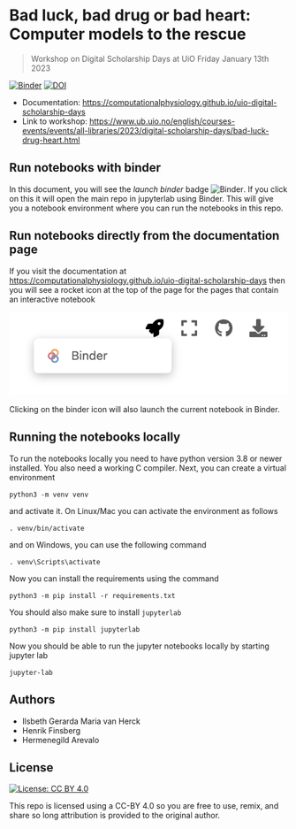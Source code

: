 # Bad luck, bad drug or bad heart: Computer models to the rescue
> Workshop on Digital Scholarship Days at UiO Friday January 13th 2023

[![Binder](https://mybinder.org/badge_logo.svg)](https://mybinder.org/v2/gh/ComputationalPhysiology/uio-digital-scholarship-days/HEAD)
[![DOI](https://zenodo.org/badge/DOI/10.5281/zenodo.7530780.svg)](https://doi.org/10.5281/zenodo.7530780)

- Documentation: https://computationalphysiology.github.io/uio-digital-scholarship-days
- Link to workshop: https://www.ub.uio.no/english/courses-events/events/all-libraries/2023/digital-scholarship-days/bad-luck-drug-heart.html

## Run notebooks with binder
In this document, you will see the *launch binder* badge ![Binder](https://mybinder.org/badge_logo.svg).
If you click on this it will open the main repo in jupyterlab using Binder. This will give you a notebook environment where you can run the notebooks in this repo.

## Run notebooks directly from the documentation page
If you visit the documentation at https://computationalphysiology.github.io/uio-digital-scholarship-days then you will see a rocket icon at the top of the page for the pages that contain an interactive notebook

![_](figures/book-binder.png)

Clicking on the binder icon will also launch the current notebook in Binder.

## Running the notebooks locally
To run the notebooks locally you need to have python version 3.8 or newer installed. You also need a working C compiler. Next, you can create a virtual environment
```
python3 -m venv venv
```
and activate it. On Linux/Mac you can activate the environment as follows
```
. venv/bin/activate
```
and on Windows, you can use the following command
```
. venv\Scripts\activate
```
Now you can install the requirements using the command
```
python3 -m pip install -r requirements.txt
```
You should also make sure to install `jupyterlab`
```
python3 -m pip install jupyterlab
```
Now you should be able to run the jupyter notebooks locally by starting jupyter lab
```
jupyter-lab
```


## Authors
- Ilsbeth Gerarda Maria van Herck
- Henrik Finsberg
- Hermenegild Arevalo


## License

[![License: CC BY 4.0](https://licensebuttons.net/l/by/4.0/80x15.png)](https://creativecommons.org/licenses/by/4.0/)


This repo is licensed using a CC-BY 4.0 so you are free to use, remix, and share so long attribution is provided to the original author.
